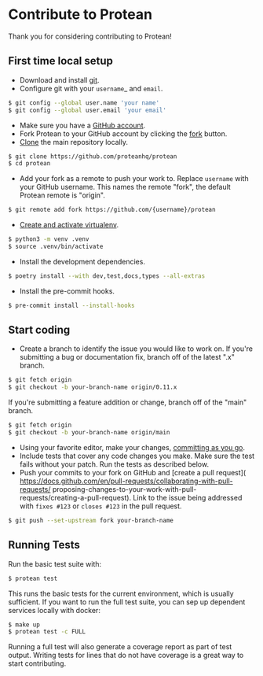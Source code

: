 # Contribute to Protean

Thank you for considering contributing to Protean!

## First time local setup

- Download and install [git](https://git-scm.com/downloads).
- Configure git with your `username`_ and `email`.

```sh
$ git config --global user.name 'your name'
$ git config --global user.email 'your email'
```

- Make sure you have a [GitHub account](https://github.com/join).
- Fork Protean to your GitHub account by clicking the [fork](https://github.com/proteanhq/protean/fork) button.
- [Clone](https://docs.github.com/en/github/getting-started-with-github/fork-a-repo#step-2-create-a-local-clone-of-your-fork) the main repository locally.

```sh
$ git clone https://github.com/proteanhq/protean
$ cd protean
```

- Add your fork as a remote to push your work to. Replace `username` with your GitHub username. This names the remote "fork", the default Protean remote is "origin".

```sh
$ git remote add fork https://github.com/{username}/protean
```

- [Create and activate virtualenv](https://docs.python.org/3/library/venv.html#creating-virtual-environments).

```sh
$ python3 -m venv .venv
$ source .venv/bin/activate
```

- Install the development dependencies.

```sh
$ poetry install --with dev,test,docs,types --all-extras
```

-   Install the pre-commit hooks.

```sh
$ pre-commit install --install-hooks
```

## Start coding

- Create a branch to identify the issue you would like to work on. If
    you're submitting a bug or documentation fix, branch off of the
    latest ".x" branch.

```sh
$ git fetch origin
$ git checkout -b your-branch-name origin/0.11.x
```

If you're submitting a feature addition or change, branch off of the
    "main" branch.

```sh
$ git fetch origin
$ git checkout -b your-branch-name origin/main
```

- Using your favorite editor, make your changes, [committing as you go](
        https://afraid-to-commit.readthedocs.io/en/latest/git/commandlinegit.html#commit-your-changes).
- Include tests that cover any code changes you make. Make sure the test fails
without your patch. Run the tests as described below.
- Push your commits to your fork on GitHub and [create a pull request](
        https://docs.github.com/en/pull-requests/collaborating-with-pull-requests/
        proposing-changes-to-your-work-with-pull-requests/creating-a-pull-request).
Link to the issue being addressed with `fixes #123` or `closes #123` in the pull request.

```sh
$ git push --set-upstream fork your-branch-name
```

## Running Tests

Run the basic test suite with:

```sh
$ protean test
```

This runs the basic tests for the current environment, which is usually sufficient. If you want to run 
the full test suite, you can sep up dependent services locally with docker:

```sh
$ make up
$ protean test -c FULL
```

Running a full test will also generate a coverage report as part of test output. Writing tests for lines
that do not have coverage is a great way to start contributing.
